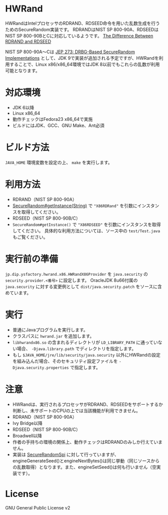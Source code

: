 HWRand
===================
HWRandはIntelプロセッサのRDRAND、RDSEED命令を用いた乱数生成を行うためのSecureRandom実装です。
RDRANDはNIST SP 800-90A、RDSEEDはNIST SP 800-90BとCに対応しているようです。
[The Difference Between RDRAND and RDSEED](https://software.intel.com/en-us/blogs/2012/11/17/the-difference-between-rdrand-and-rdseed)

NIST SP 800-90A～Cは [JEP 273: DRBG-Based SecureRandom Implementations](http://openjdk.java.net/jeps/273) として、JDK 9で実装が追加される予定ですが、HWRandを利用することで、Linux x86/x86_64環境ではJDK 8以前でもこれらの乱数が利用可能となります。

# 対応環境

* JDK 6以降
* Linux x86_64
 * 動作チェックはFedora23 x86_64で実施
 * ビルドにはJDK、GCC、GNU Make、Ant必須

# ビルド方法
```JAVA_HOME``` 環境変数を設定の上、 ```make``` を実行します。

# 利用方法

* RDRAND（NIST SP 800-90A）
 * [SecureRandom#getInstance(String)](http://docs.oracle.com/javase/jp/8/docs/api/java/security/SecureRandom.html#getInstance-java.lang.String-) で ```"X86RDRand"``` を引数にインスタンスを取得してください。
* RDSEED（NIST SP 800-90B/C）
 * ```SecureRandom#getInstance()``` で ```"X86RDSEED"``` を引数にインスタンスを取得してください。
具体的な利用方法については、ソース中の ```test/Test.java``` もご覧ください。

# 実行前の準備
```jp.dip.ysfactory.hwrand.x86.HWRandX86Provider``` を ```java.security``` の ```security.provider.<番号>``` に設定します。
OracleJDK 8u66付属の ```java.security``` に対する変更例として ```dist/java.security.patch``` をソースに含めています。

# 実行

* 普通にJavaプログラムを実行します。
* クラスパスに ```hwrand.jar``` を追加します。
* ```libhwrandx86.so``` の含まれるディレクトリが ```LD_LIBRARY_PATH``` に通っていない場合、 ```-Djava.library.path``` でディレクトリを指定します。
* もし ```$JAVA_HOME/jre/lib/security/java.security``` 以外にHWRandの設定を組み込んだ場合、そのセキュリティ設定ファイルを ```-Djava.security.properties``` で指定します。

# 注意

* HWRandは、実行されるプロセッサがRDRAND、RDSEEDをサポートするか判断し、未サポートのCPUの上では当該機能が利用できません。
 * RDRAND（NIST SP 800-90A）
  * Ivy Bridge以降
 * RDSEED（NIST SP 800-90B/C）
  * Broadwell以降
* 作者の手持ちの環境の関係上、動作チェックはRDRANDのみしか行えていません。
* 実装は [SecureRandomSpi](http://docs.oracle.com/javase/jp/8/docs/api/java/security/SecureRandomSpi.html) に対して行っていますが、engineGenerateSeed()とengineNextBytes()は同じ挙動（同じソースからの乱数取得）となります。また、engineSetSeed()は何も行いません（空実装です）。

# License
GNU General Public License v2

